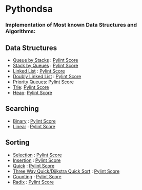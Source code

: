  # Pythondsa 
 ### Implementation of Most known Data Structures and Algorithms:
 
 ## Data Structures
 
 -  [Queue by Stacks](https://github.com/shivammehta007/pythondsa/blob/master/structures/queue_by_stack.py) : [Pylint Score](https://github.com/shivammehta007/pythondsa/blob/master/structures/pylint_scores/queue_by_stackpy_pylint.out)
 -  [Stack by Queues](https://github.com/shivammehta007/pythondsa/blob/master/structures/stack_by_queues.py) : [Pylint Score](https://github.com/shivammehta007/pythondsa/blob/master/structures/pylint_scores/stackbyqueuespy_pylint.out)
 -  [Linked List](https://github.com/shivammehta007/pythondsa/blob/master/structures/linkedlists.py) : [Pylint Score](https://github.com/shivammehta007/pythondsa/blob/master/structures/pylint_scores/linkedlistspy_pylint.out)
 -  [Doubly Linked List](https://github.com/shivammehta007/pythondsa/blob/master/structures/doublelinkedlist.py) : [Pylint Score](https://github.com/shivammehta007/pythondsa/blob/master/structures/pylint_scores/doublelinkedlist_pylint.out)
 - [Priority Queues](https://github.com/shivammehta007/pythondsa/blob/development/structures/priority_queue.py): [Pylint Score](https://github.com/shivammehta007/pythondsa/blob/development/structures/pylint_scores/priority_queuespy_pylint.out)
  - [Trie](https://github.com/shivammehta007/pythondsa/blob/master/structures/trie.py): [Pylint Score](https://github.com/shivammehta007/pythondsa/blob/master/structures/pylint_scores/triepy_pylint.out)
  - [Heap](https://github.com/shivammehta007/pythondsa/blob/master/structures/heap.py): [Pylint Score](https://github.com/shivammehta007/pythondsa/blob/master/structures/pylint_scores/heappy_pylint.out)
 
 
 ## Searching
 
 -  [Binary](https://github.com/shivammehta007/pythondsa/blob/master/search/binary.py) : [Pylint Score](https://github.com/shivammehta007/pythondsa/blob/master/search/pylint_score/binarypy_pylint.out)
 -  [Linear](https://github.com/shivammehta007/pythondsa/blob/master/search/linear.py) : [Pylint Score](https://github.com/shivammehta007/pythondsa/blob/master/search/pylint_score/linearpy_pylint.out)
 
## Sorting

 -  [Selection](https://github.com/shivammehta007/pythondsa/blob/master/sort/selection.py) : [Pylint Score](https://github.com/shivammehta007/pythondsa/blob/master/sort/pylint_scores/selection_sort_pylint.out)
 -  [Insertion](https://github.com/shivammehta007/pythondsa/blob/master/sort/insertion.py) : [Pylint Score](https://github.com/shivammehta007/pythondsa/blob/master/sort/pylint_scores/insertion_sort_pylint.out)
 -  [Quick](https://github.com/shivammehta007/pythondsa/blob/master/sort/quick.py) : [Pylint Score](https://github.com/shivammehta007/pythondsa/blob/master/sort/pylint_scores/quick_sort_pylint.out)
 -  [Three Way Quick/Dijkstra Quick Sort](https://github.com/shivammehta007/pythondsa/blob/master/sort/three_way_quick.py) : [Pylint Score](https://github.com/shivammehta007/pythondsa/blob/master/sort/pylint_scores/three_way_quick_sort_pylint.out)
 -  [Counting](https://github.com/shivammehta007/pythondsa/blob/master/sort/counting.py) : [Pylint Score](https://github.com/shivammehta007/pythondsa/blob/master/sort/pylint_scores/counting_sort_pylint.out)
 -  [Radix](https://github.com/shivammehta007/pythondsa/blob/master/sort/radix.py) : [Pylint Score](https://github.com/shivammehta007/pythondsa/blob/master/sort/pylint_scores/radix_sort_pylint.out)
